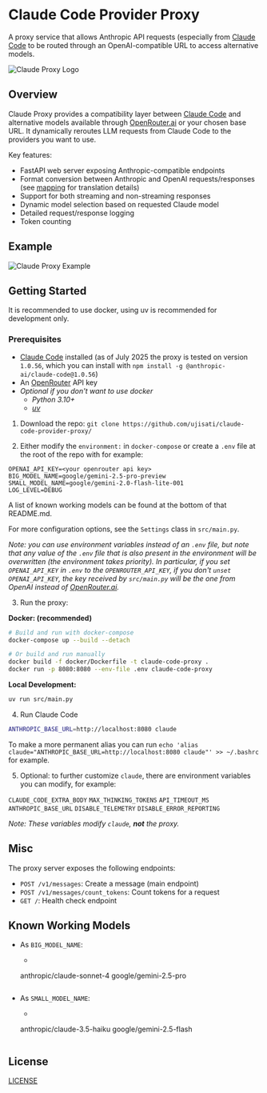 # Claude Code Provider Proxy

A proxy service that allows Anthropic API requests (especially from [Claude Code](https://github.com/anthropics/claude-code) to be routed through an OpenAI-compatible URL to access alternative models.

![Claude Proxy Logo](docs/cover.png)

## Overview

Claude Proxy provides a compatibility layer between [Claude Code](https://github.com/anthropics/claude-code) and alternative models available through [OpenRouter.ai](https://openrouter.ai/) or your chosen base URL. It dynamically reroutes LLM requests from Claude Code to the providers you want to use.

Key features:

- FastAPI web server exposing Anthropic-compatible endpoints
- Format conversion between Anthropic and OpenAI requests/responses
  (see [mapping](docs/mapping.md) for translation details)
- Support for both streaming and non-streaming responses
- Dynamic model selection based on requested Claude model
- Detailed request/response logging
- Token counting

## Example

![Claude Proxy Example](docs/example.png)

## Getting Started

It is recommended to use docker, using uv is recommended for development only.

### Prerequisites

- [Claude Code](https://github.com/anthropics/claude-code) installed (as of July 2025 the proxy is tested on version `1.0.56`, which you can install with `npm install -g @anthropic-ai/claude-code@1.0.56`)
- An [OpenRouter](https://openrouter.ai/) API key
- *Optional if you don't want to use docker*
    - *Python 3.10+*
    - *[uv](https://github.com/astral-sh/uv)*


1. Download the repo: `git clone https://github.com/ujisati/claude-code-provider-proxy/`

2. Either modify the `environment:` in `docker-compose` or create a `.env` file at the root of the repo with for example:

```env
OPENAI_API_KEY=<your openrouter api key>
BIG_MODEL_NAME=google/gemini-2.5-pro-preview
SMALL_MODEL_NAME=google/gemini-2.0-flash-lite-001
LOG_LEVEL=DEBUG
```

A list of known working models can be found at the bottom of that README.md.

For more configuration options, see the `Settings` class in `src/main.py`.

*Note: you can use environment variables instead of an `.env` file, but note that any value of the `.env` file that is also present in the environment will be overwritten (the environment takes priority). In particular, if you set `OPENAI_API_KEY` in `.env` to the `OPENROUTER_API_KEY`, if you don't `unset OPENAI_API_KEY`, the key received by `src/main.py` will be the one from OpenAI instead of [OpenRouter.ai](https://openrouter.ai/).*

3. Run the proxy:

**Docker: (recommended)**
```bash
# Build and run with docker-compose
docker-compose up --build --detach

# Or build and run manually
docker build -f docker/Dockerfile -t claude-code-proxy .
docker run -p 8080:8080 --env-file .env claude-code-proxy
```

**Local Development:**
```bash
uv run src/main.py
```

4. Run Claude Code

```bash
ANTHROPIC_BASE_URL=http://localhost:8080 claude
```

To make a more permanent alias you can run `echo 'alias claude="ANTHROPIC_BASE_URL=http://localhost:8080 claude"' >> ~/.bashrc` for example.

5. Optional: to further customize `claude`, there are environment variables you can modify, for example:

`CLAUDE_CODE_EXTRA_BODY`
`MAX_THINKING_TOKENS`
`API_TIMEOUT_MS`
`ANTHROPIC_BASE_URL`
`DISABLE_TELEMETRY`
`DISABLE_ERROR_REPORTING`

*Note: These variables modify `claude`, **not** the proxy.*

## Misc

The proxy server exposes the following endpoints:

- `POST /v1/messages`: Create a message (main endpoint)
- `POST /v1/messages/count_tokens`: Count tokens for a request
- `GET /`: Health check endpoint

## Known Working Models

* As `BIG_MODEL_NAME`:
    * ```
    anthropic/claude-sonnet-4
    google/gemini-2.5-pro
    ```

* As `SMALL_MODEL_NAME`:
    * ```
    anthropic/claude-3.5-haiku
    google/gemini-2.5-flash
    ```

## License

[LICENSE](./LICENSE)
